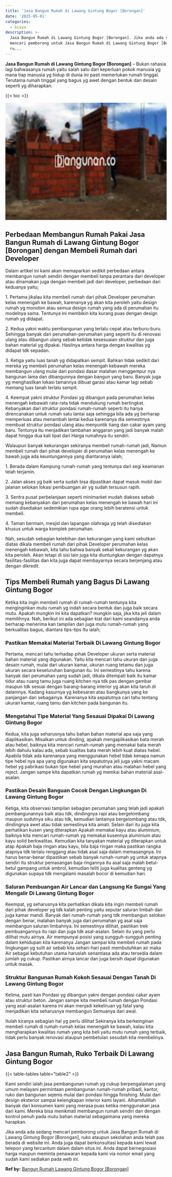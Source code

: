 ```yaml
---
title: 'Jasa Bangun Rumah di Lawang Gintung Bogor [Borongan]'
date: '2025-05-01'
categories:
  - biaya
description: >-
  Jasa Bangun Rumah di Lawang Gintung Bogor [Borongan]. Jika anda ada sedang
  mencari pemborong untuk Jasa Bangun Rumah di Lawang Gintung Bogor [Borongan],
  ru...
---
```


**Jasa Bangun Rumah di Lawang Gintung Bogor \[Borongan\]** – Bukan rahasia lagi bahwasanya rumah yaitu salah satu dari keperluan pokok manusia yg mana tiap manusia yg hidup di dunia ini pasti memerlukan rumah tinggal. Terutama rumah tinggal yang bagus yg awet dengan bentuk dan desain seperti yg diharapkan.

{{< toc >}}

![Jasa Bangun Rumah di Lawang Gintung Bogor [Borongan]](/images/borong-bangunan-21.png)

## Perbedaan Membangun Rumah Pakai Jasa Bangun Rumah di Lawang Gintung Bogor \[Borongan\] dengan Membeli Rumah dari Developer

Dalam artikel ini kami akan memaparkan sedikit perbedaan antara membangun rumah sendiri dengan membeli tanpa perantara dari developer atau dinamakan juga dengan membeli jadi dari developer, perbedaan dari keduanya yaitu;

1\. Pertama jikalau kita membeli rumah dari pihak Developer perumahan kelas menengah ke bawah, karenanya yg akan kita peroleh yaitu design rumah yg monoton atau semua design rumah yang ada di perumahan itu modelnya sama. Tentunya ini membikin kita kurang puas dengan design rumah yg didapat.

2\. Kedua yakni waktu pembangunan yang terlalu cepat atau terburu-buru. Sehingga banyak dari perumahan-perumahan yang seperti itu di renovasi ulang atau dibangun ulang sebab ketidak kesesuaian struktur dan juga bahan material yg dipakai. Hasilnya antara harga dengan kwalitas yg didapat tdk sepadan.

3\. Ketiga yaitu luas tanah yg didapatkan sempit. Bahkan tidak sedikit dari mereka yg membeli perumahan kelas menengah kebawah mereka membangun ulang mulai dari pondasi dasar malahan menggempur nya bangunan lama dan dibangunnya dengan bangun yang baru. Banyak juga yg menghasilkan lokasi tamannya dibuat garasi atau kamar lagi sebab memang luas tanah terlalu sempit.

4\. Keempat yakni struktur Pondasi yg dibangun pada perumahan kelas menengah kebawah rata-rata tidak mendukung rumah bertingkat. Kebanyakan dari struktur pondasi rumah-rumah seperti itu hanya direncanakan untuk rumah satu lantai saja sehingga bila ada yg berharap memperluas atau menambah lantai kedua karenanya dia semestinya membuat struktur pondasi ulang atau menyuntik tiang dan cakar ayam yang baru. Tentunya itu menjadikan tambahan anggaran yang jadi banyak malah dapat hingga dua kali lipat dari Harga rumahnya itu sendiri.

Walaupun banyak kekurangan sekiranya membeli rumah-rumah jadi, Namun membeli rumah dari pihak developer di perumahan kelas menengah ke bawah juga ada keuntungannya yang diantaranya ialah;

1\. Berada dalam Kampung rumah-rumah yang tentunya dari segi keamanan telah terjamin.

2\. Jalan akses yg baik serta sudah bisa dipastikan dapat masuk mobil dan jalanan selokan lokasi pembuangan air yg sudah tersusun rapih.

3\. Sentra pusat perbelanjaan seperti minimarket mudah diakses sebab memang kebanyakan dari perumahan kelas menengah ke bawah hari ini sudah disediakan sedemikian rupa agar orang lebih beratensi untuk membeli.

4\. Taman bermain, mesjid dan lapangan olahraga yg telah disediakan khusus untuk warga komplek perumahan.

Nah, sesudah sebagian kelebihan dan kekurangan yang kami sebutkan diatas dikala membeli rumah dari pihak Developer perumahan kelas menengah kebawah, kita tahu bahwa banyak sekali kekurangan yg akan kita peroleh. Akan tetapi di sisi lain juga kita diuntungkan dengan dapatnya fasilitas-fasilitas dan kita juga dapat membayarnya secara berjenjang atau dengan dikredit.

## Tips Membeli Rumah yang Bagus Di Lawang Gintung Bogor

Ketika kita ingin membeli rumah di rumah-rumah tentunya kita menginginkan mutu rumah yg indah secara bentuk dan juga baik secara mutu. Apakah mungkin ini kita dapatkan? mungkin saja, jika kita jeli dalam memilihnya. Nah, berikut ini ada sebagian kiat dari kami seandainya anda berharap menerima kan tampilan dan juga mutu rumah-rumah yang berkualitas bagus, diantara tips-tips Itu ialah;

### Pastikan Memakai Material Terbaik Di Lawang Gintung Bogor

Pertama, mencari tahu terhadap pihak Developer ukuran serta material bahan material yang digunakan. Yaitu kita mencari tahu ukuran dan juga desain rumah, mulai dari ukuran kamar, ukuran ruang tetamu dan juga ukuran secara keseluruhan bangunan itu. Ini semestinya tahu karena banyak dari perumahan yang sudah jadi, dikala ditempati baik itu kamar tidur atau ruang tamu juga ruang kitchen nya tdk pas dengan gambar maupun tdk sesuai dengan barang-barang interior yg akan kita taruh di dalamnya. Kadang kasurnya yg kebesaran atau bangkunya yang ke panjangan dan sebagainya. Karenanya kita sepatutnya cari tahu tentang ukuran kamar, ruang tamu dan kitchen pada bangunan itu.

### Mengetahui Tipe Material Yang Sesauai Dipakai Di Lawang Gintung Bogor

Kedua, kita juga seharusnya tahu bahan bahan material apa saja yang diaplikasikan. Misalkan untuk dinding, apakah mengaplikasikan bata merah atau hebel, baiknya kita mencari rumah-rumah yang memakai bata merah lebih dahulu kalau ada, sebab kualitas bata merah lebih kuat diatas hebel. Apabila tidak ada karenanya yang menggunakan hebel tidak kenapa namun tipe hebel nya apa yang digunakan kita sepatutnya jeli juga yakni macam hebel yg pabrikasi bukan tipe hebel yang murahan atau malahan hebel yang reject. Jangan sampe kita dapatkan rumah yg memkai bahan material asal-asalan.

### Pastikan Desain Banguan Cocok Dengan Lingkungan Di Lawang Gintung Bogor

Ketiga, kita observasi tampilan sebagian perumahan yang telah jadi apakah pembangunannya baik atau tdk, dindingnya rapi atau bergelombang maupun sudutnya siku atau tdk, kemudian lantainya bergelombang atau tdk, dindingnya awet atau tidak semestinya kita amati. Selain dari itu juga kita perhatikan kusen yang diterapkan Apakah memakai kayu atau aluminium, baiknya kita mencari rumah-rumah yg memakai kusennya aluminium atau kayu solid berkwalitas. Kemudian kita tanyakan material yg diterapkan untuk atap Apakah baja ringan atau kayu, bila baja ringan maka pastikan rangka atapnya tdk terlalu renggang atau tidak asal saja dalam memasangnya. Ini harus benar-benar dipastikan sebab banyak rumah-rumah yg untuk atapnya sendiri itu struktur pemasangan baja ringannya itu asal saja malah betul-betul gampang untuk ambrol, kemudian teliti juga kualitas genteng yg digunakan supaya tdk mengalami masalah bocor di kemudian hari.

### Saluran Pembuangan Air Lancar dan Langsung Ke Sungai Yang Mengalir Di Lawang Gintung Bogor

Keempat, yg seharusnya kita perhatikan dikala kita ingin membeli rumah dari pihak developer yg tdk kalah penting yaitu seputar saluran limbah dan juga kamar mandi. Banyak dari rumah-rumah yang tdk membangun selokan dengan benar, malahan banyak juga dari perumahan yg asal saja membangun saluran limbahnya. Ini semestinya dilihat, pastikan trek pembuangannya itu rapi dan juga tdk asal-asalan. Selain itu yang perlu dilihat mutu airnya. Air mempunyai posisi yang sungguh-sungguh penting dalam kehidupan kita karenanya Jangan sampai kita membeli rumah pada lingkungan yg sulit air sebab kita sehari-hari pasti membutuhkan air maka Air sebagai kebutuhan utama haruslah senantiasa ada atau tersedia dalam jumlah yg cukup. Pastikan airnya lancar dan juga bersih dapat digunakan untuk masak.

### Struktur Bangunan Rumah Kokoh Sesauai Dengan Tanah Di Lawang Gintung Bogor

Kelima, pasti kan Pondasi yg dibangun yakni dengan pondasi cakar ayam atau struktur beton. Jangan sampe kita membeli rumah dengan Pondasi yang asal-asalan karena ini akan menjadi kekeliruan yg fatal yang menjadikan kita seharusnya membangun Semuanya dari awal.

Itulah kiranya sebagian hal yg perlu dilihat Sekiranya kita berkeinginan membeli rumah di rumah-rumah kelas menengah ke bawah, kalau kita mengharapkan kwalitas rumah yang kita beli yaitu mutu rumah yang terbaik, tidak perlu banyak renovasi ataupun pembetulan sesudah kita membelinya.

## Jasa Bangun Rumah, Ruko Terbaik Di Lawang Gintung Bogor

{{< table-tables table="table2" >}}

Kami sendiri ialah jasa pembangunan rumah yg cukup berpengalaman yang umum melayani permintaan pembangunan rumah-rumah pribadi, kantor, ruko dan bangunan sejenis mulai dari pondasi hingga finishing. Mulai dari design eksterior sampai kelengkapan interior kami layani. Alhamdulillah banyak dari konsumen kami yang merasa puas ketika menggunakan jasa dari kami. Mereka bisa menikmati membangun rumah sendiri dan dengan kontrol penuh pada mutu bahan material sebagaimana yang mereka harapkan.

Jika anda ada sedang mencari pemborong untuk Jasa Bangun Rumah di Lawang Gintung Bogor \[Borongan\], ruko ataupun sekolahan anda telah pas berada di website ini. Anda juga dapat berkonsultasi kepada kami lewat telepon yang tercantum dalam dalam situs ini. Anda dapat bernegosiasi harga maupun meminta penawaran kepada kami via nomor email yang sudah kami sediakan pada web ini.

**Ref by:** [Bangun Rumah Lawang Gintung Bogor [Borongan]](https://id.wikipedia.org/wiki/Bangun)
